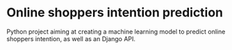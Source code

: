 # Online shoppers intention prediction
 Python project aiming at creating a machine learning model to predict online shoppers intention, as well as an Django API.
